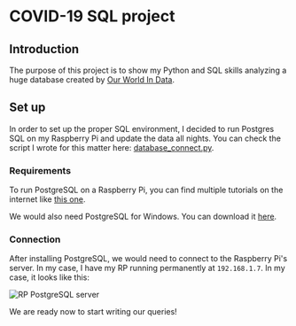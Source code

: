 # COVID-19 SQL project

## Introduction

The purpose of this project is to show my Python and SQL skills analyzing a huge database created by [Our World In Data](https://github.com/owid/covid-19-data).

## Set up

In order to set up the proper SQL environment, I decided to run Postgres SQL on my Raspberry Pi and update the data all nights. You can check the script I wrote for this matter here: [database_connect.py](https://github.com/aingelmo/portfolio/blob/main/COVID/database_connect.py).

### Requirements

To run PostgreSQL on a Raspberry Pi, you can find multiple tutorials on the internet like [this one](https://opensource.com/article/17/10/set-postgres-database-your-raspberry-pi).

We would also need PostgreSQL for Windows. You can download it [here](https://www.postgresql.org/download/).

### Connection

After installing PostgreSQL, we would need to connect to the Raspberry Pi's server. In my case, I have my RP running permanently at `192.168.1.7`. In my case, it looks like this:

![RP PostgreSQL server](https://i.imgur.com/CsYICYb.png)

We are ready now to start writing our queries!